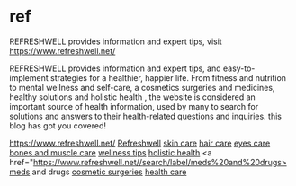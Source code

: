 # ref
REFRESHWELL provides information and expert tips, visit https://www.refreshwell.net/

REFRESHWELL provides information and expert tips, and easy-to-implement strategies for a healthier, happier life. From fitness and nutrition to mental wellness and self-care, a cosmetics surgeries and medicines, healthy solutions and holistic health , the website is considered an important source of health information, used by many to search for solutions and answers to their health-related questions and inquiries.   this blog has got you covered!

https://www.refreshwell.net/
<a href="https://www.refreshwell.net//search/label/skin%20care/">Refreshwell</a>
<a href="https://www.refreshwell.net//search/label/skin%20care">skin care</a>
<a href="https://www.refreshwell.net//search/label/hair%20care">hair care</a>
<a href="https://www.refreshwell.net//search/label/eyes%20care">eyes care</a>
<a href="https://www.refreshwell.net//search/label/bones%20and%20muscle%20care">bones and muscle care</a>
<a href="https://www.refreshwell.net//search/label/wellness%20tips">wellness tips</a>
<a href="https://www.refreshwell.net//search/label/holistic%20health">holistic health</a>
<a href="https://www.refreshwell.net//search/label/meds%20and%20drugs>meds and drugs</a>
<a href="https://www.refreshwell.net//search/label/cosmetic%20surgeries">cosmetic surgeries</a>
<a href="https://www.refreshwell.net//search/label/health%20care">health care</a>


